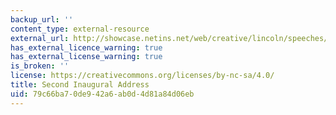 ```yaml
---
backup_url: ''
content_type: external-resource
external_url: http://showcase.netins.net/web/creative/lincoln/speeches/inaug2.htm
has_external_licence_warning: true
has_external_license_warning: true
is_broken: ''
license: https://creativecommons.org/licenses/by-nc-sa/4.0/
title: Second Inaugural Address
uid: 79c66ba7-0de9-42a6-ab0d-4d81a84d06eb
---
```

